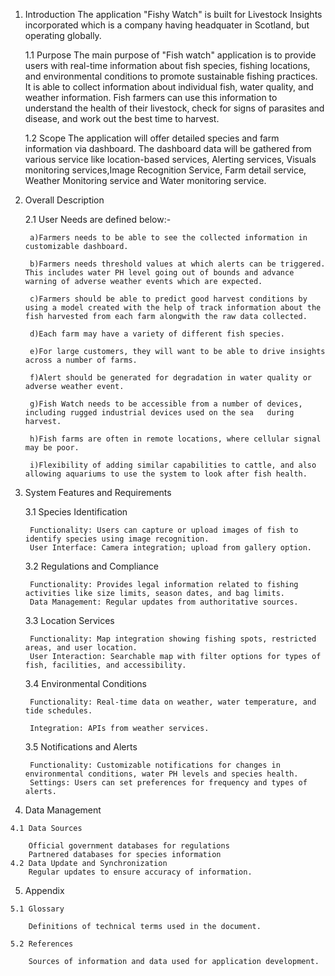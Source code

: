 1. Introduction
The application "Fishy Watch" is built for Livestock Insights incorporated which is a company having headquater in Scotland, but operating globally.

    1.1 Purpose
        The main purpose of "Fish watch" application is to provide users with real-time information about fish species,              fishing locations, and environmental conditions to promote sustainable fishing practices. It is able to collect              information about individual fish, water quality, and weather
        information. Fish farmers can use this information to understand the health of their livestock, check
        for signs of parasites and disease, and work out the best time to harvest. 

   1.2 Scope
        The application will offer detailed species and farm information via dashboard. The dashboard data will be gathered          from various service like location-based services, Alerting services, Visuals monitoring services,Image Recognition          Service, Farm detail service, Weather Monitoring service and Water monitoring service.

2. Overall Description
   
    2.1 User Needs are defined below:-
   
        a)Farmers needs to be able to see the collected information in customizable dashboard.

        b)Farmers needs threshold values at which alerts can be triggered. This includes water PH level going out of bounds and advance warning of adverse weather events which are expected.

        c)Farmers should be able to predict good harvest conditions by using a model created with the help of track information about the fish harvested from each farm alongwith the raw data collected.

        d)Each farm may have a variety of different fish species.

        e)For large customers, they will want to be able to drive insights across a number of farms.

        f)Alert should be generated for degradation in water quality or adverse weather event.

        g)Fish Watch needs to be accessible from a number of devices, including rugged industrial devices used on the sea   during harvest.

        h)Fish farms are often in remote locations, where cellular signal may be poor.

        i)Flexibility of adding similar capabilities to cattle, and also allowing aquariums to use the system to look after fish health.

3. System Features and Requirements
   
    3.1 Species Identification

        Functionality: Users can capture or upload images of fish to identify species using image recognition.
        User Interface: Camera integration; upload from gallery option.

    3.2 Regulations and Compliance

        Functionality: Provides legal information related to fishing activities like size limits, season dates, and bag limits.
        Data Management: Regular updates from authoritative sources.
    3.3 Location Services

        Functionality: Map integration showing fishing spots, restricted areas, and user location.
        User Interaction: Searchable map with filter options for types of fish, facilities, and accessibility.

    3.4 Environmental Conditions

        Functionality: Real-time data on weather, water temperature, and tide schedules.

        Integration: APIs from weather services.

    3.5 Notifications and Alerts

        Functionality: Customizable notifications for changes in environmental conditions, water PH levels and species health. 
        Settings: Users can set preferences for frequency and types of alerts.

  4. Data Management
     
    4.1 Data Sources
    
        Official government databases for regulations
        Partnered databases for species information
    4.2 Data Update and Synchronization
        Regular updates to ensure accuracy of information.

  5. Appendix
     
    5.1 Glossary
    
        Definitions of technical terms used in the document.
        
    5.2 References
    
        Sources of information and data used for application development.

